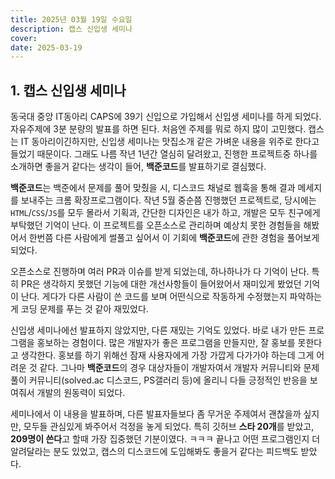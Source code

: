 ```yaml
---
title: 2025년 03월 19일 수요일
description: 캡스 신입생 세미나
cover: 
date: 2025-03-19
---
```


## 1. 캡스 신입생 세미나

동국대 중앙 IT동아리 CAPS에 39기 신입으로 가입해서 신입생 세미나를 하게 되었다. 자유주제에 3분 분량의 발표를 하면 된다. 처음엔 주제를 뭐로 하지 많이 고민했다. 캡스는 IT 동아리이긴하지만, 신입생 세미나는 맛집소개 같은 가벼운 내용을 위주로 한다고 들었기 때문이다. 그래도 나름 작년 1년간 열심히 달려왔고, 진행한 프로젝트중 하나를 소개하면 좋을거 같다는 생각이 들어, **백준코드**를 발표하기로 결심했다.

**백준코드**는 백준에서 문제를 풀어 맞췄을 시, 디스코드 채널로 웹훅을 통해 결과 메세지를 보내주는 크롬 확장프로그램이다. 작년 5월 중순쯤 진행했던 프로젝트로, 당시에는 `HTML`/`CSS`/`JS`를 모두 몰라서 기획과, 간단한 디자인은 내가 하고, 개발은 모두 친구에게 부탁했던 기억이 난다. 이 프로젝트를 오픈소스로 관리하며 예상치 못한 경험들을 해봤어서 한번쯤 다른 사람에게 썰풀고 싶어서 이 기회에 **백준코드**에 관한 경험을 풀어보게 되었다.

오픈소스로 진행하며 여러 PR과 이슈를 받게 되었는데, 하나하나가 다 기억이 난다. 특히 PR은 생각하지 못했던 기능에 대한 개선사항들이 들어왔어서 재미있게 봤었던 기억이 난다. 게다가 다른 사람이 쓴 코드를 보며 어떤식으로 작동하게 수정했는지 파악하는게 코딩 문제를 푸는 것 같아 재밌었다. 

신입생 세미나에선 발표하지 않았지만, 다른 재밌는 기억도 있었다. 바로 내가 만든 프로그램을 홍보하는 경험이다. 많은 개발자가 좋은 프로그램을 만들지만, 잘 홍보를 못한다고 생각한다. 홍보를 하기 위해선 잠재 사용자에게 가장 가깝게 다가가야 하는데 그게 어려운 것 같다. 그나마 **백준코드**의 경우 대상자들이 개발자여서 개발자 커뮤니티와 문제풀이 커뮤니티(solved.ac 디스코드, PS갤러리 등)에 올리니 다들 긍정적인 반응을 보여줘서 개발의 원동력이 되었다.

세미나에서 이 내용을 발표하며, 다른 발표자들보다 좀 무거운 주제여서 괜찮을까 싶지만, 모두들 관심있게 봐주어서 걱정을 놓게 되었다. 특히 깃허브 **스타 20개**를 받았고, **209명이 쓴다**고 할때 가장 집중했던 기분이였다. ㅋㅋㅋ 끝나고 어떤 프로그램인지 더 알려달라는 분도 있었고, 캡스의 디스코드에 도입해봐도 좋을거 같다는 피드백도 받았다.
